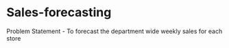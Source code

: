 # Sales-forecasting
Problem Statement - To forecast the department wide weekly sales for each store
